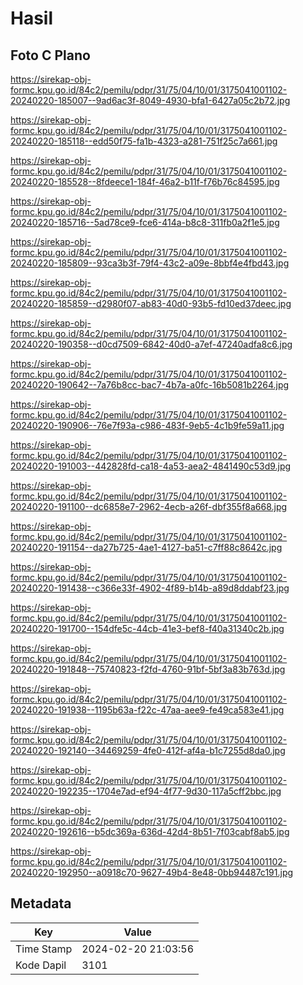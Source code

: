 # Hasil

## Foto C Plano

https://sirekap-obj-formc.kpu.go.id/84c2/pemilu/pdpr/31/75/04/10/01/3175041001102-20240220-185007--9ad6ac3f-8049-4930-bfa1-6427a05c2b72.jpg

https://sirekap-obj-formc.kpu.go.id/84c2/pemilu/pdpr/31/75/04/10/01/3175041001102-20240220-185118--edd50f75-fa1b-4323-a281-751f25c7a661.jpg

https://sirekap-obj-formc.kpu.go.id/84c2/pemilu/pdpr/31/75/04/10/01/3175041001102-20240220-185528--8fdeece1-184f-46a2-b11f-f76b76c84595.jpg

https://sirekap-obj-formc.kpu.go.id/84c2/pemilu/pdpr/31/75/04/10/01/3175041001102-20240220-185716--5ad78ce9-fce6-414a-b8c8-311fb0a2f1e5.jpg

https://sirekap-obj-formc.kpu.go.id/84c2/pemilu/pdpr/31/75/04/10/01/3175041001102-20240220-185809--93ca3b3f-79f4-43c2-a09e-8bbf4e4fbd43.jpg

https://sirekap-obj-formc.kpu.go.id/84c2/pemilu/pdpr/31/75/04/10/01/3175041001102-20240220-185859--d2980f07-ab83-40d0-93b5-fd10ed37deec.jpg

https://sirekap-obj-formc.kpu.go.id/84c2/pemilu/pdpr/31/75/04/10/01/3175041001102-20240220-190358--d0cd7509-6842-40d0-a7ef-47240adfa8c6.jpg

https://sirekap-obj-formc.kpu.go.id/84c2/pemilu/pdpr/31/75/04/10/01/3175041001102-20240220-190642--7a76b8cc-bac7-4b7a-a0fc-16b5081b2264.jpg

https://sirekap-obj-formc.kpu.go.id/84c2/pemilu/pdpr/31/75/04/10/01/3175041001102-20240220-190906--76e7f93a-c986-483f-9eb5-4c1b9fe59a11.jpg

https://sirekap-obj-formc.kpu.go.id/84c2/pemilu/pdpr/31/75/04/10/01/3175041001102-20240220-191003--442828fd-ca18-4a53-aea2-4841490c53d9.jpg

https://sirekap-obj-formc.kpu.go.id/84c2/pemilu/pdpr/31/75/04/10/01/3175041001102-20240220-191100--dc6858e7-2962-4ecb-a26f-dbf355f8a668.jpg

https://sirekap-obj-formc.kpu.go.id/84c2/pemilu/pdpr/31/75/04/10/01/3175041001102-20240220-191154--da27b725-4ae1-4127-ba51-c7ff88c8642c.jpg

https://sirekap-obj-formc.kpu.go.id/84c2/pemilu/pdpr/31/75/04/10/01/3175041001102-20240220-191438--c366e33f-4902-4f89-b14b-a89d8ddabf23.jpg

https://sirekap-obj-formc.kpu.go.id/84c2/pemilu/pdpr/31/75/04/10/01/3175041001102-20240220-191700--154dfe5c-44cb-41e3-bef8-f40a31340c2b.jpg

https://sirekap-obj-formc.kpu.go.id/84c2/pemilu/pdpr/31/75/04/10/01/3175041001102-20240220-191848--75740823-f2fd-4760-91bf-5bf3a83b763d.jpg

https://sirekap-obj-formc.kpu.go.id/84c2/pemilu/pdpr/31/75/04/10/01/3175041001102-20240220-191938--1195b63a-f22c-47aa-aee9-fe49ca583e41.jpg

https://sirekap-obj-formc.kpu.go.id/84c2/pemilu/pdpr/31/75/04/10/01/3175041001102-20240220-192140--34469259-4fe0-412f-af4a-b1c7255d8da0.jpg

https://sirekap-obj-formc.kpu.go.id/84c2/pemilu/pdpr/31/75/04/10/01/3175041001102-20240220-192235--1704e7ad-ef94-4f77-9d30-117a5cff2bbc.jpg

https://sirekap-obj-formc.kpu.go.id/84c2/pemilu/pdpr/31/75/04/10/01/3175041001102-20240220-192616--b5dc369a-636d-42d4-8b51-7f03cabf8ab5.jpg

https://sirekap-obj-formc.kpu.go.id/84c2/pemilu/pdpr/31/75/04/10/01/3175041001102-20240220-192950--a0918c70-9627-49b4-8e48-0bb94487c191.jpg


## Metadata

| Key        | Value               |
| ---------- | ------------------- |
| Time Stamp | 2024-02-20 21:03:56 |
| Kode Dapil | 3101                |



